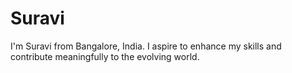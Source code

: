 # Suravi
I'm Suravi from Bangalore, India.  I aspire to enhance my skills and contribute meaningfully to the evolving world.  

